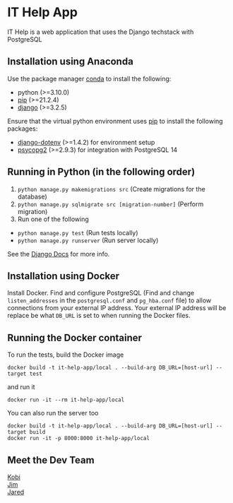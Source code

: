 # IT Help App

IT Help is a web application that uses the Django techstack with PostgreSQL

## Installation using Anaconda

Use the package manager [conda](https://docs.anaconda.com/anaconda/user-guide/) to install the following:

- python (>=3.10.0)
- [pip](https://anaconda.org/anaconda/pip) (>=21.2.4)
- [django](https://anaconda.org/anaconda/django) (>=3.2.5)

Ensure that the virtual python environment uses [pip](https://anaconda.org/anaconda/pip) to install the following packages:

- [django-dotenv](https://github.com/jpadilla/django-dotenv) (>=1.4.2) for environment setup
- [psycopg2](https://pypi.org/project/psycopg2/) (>=2.9.3) for integration with PostgreSQL 14

## Running in Python (in the following order)

1. `python manage.py makemigrations src` (Create migrations for the database)
2. `python manage.py sqlmigrate src [migration-number]` (Perform migration)
3. Run one of the following
- `python manage.py test` (Run tests locally)
- `python manage.py runserver` (Run server locally)

See the [Django Docs](https://docs.djangoproject.com/en/4.0/) for more info.

## Installation using Docker

Install Docker. Find and configure PostgreSQL (Find and change `listen_addresses` in the `postgresql.conf` and `pg_hba.conf` file) to allow connections from your external IP address. Your external IP address will be replace be what `DB_URL` is set to when running the Docker files.

## Running the Docker container

To run the tests, build the Docker image
```
docker build -t it-help-app/local . --build-arg DB_URL=[host-url] --target test
```
and run it
```
docker run -it --rm it-help-app/local
```
You can also run the server too
```
docker build -t it-help-app/local . --build-arg DB_URL=[host-url] --target build
docker run -it -p 8000:8000 it-help-app/local
```

## Meet the Dev Team

[Kobi](https://github.com/k-hsu)\
[Jim](https://github.com/stretch333)\
[Jared](https://github.com/Zyphax88)
